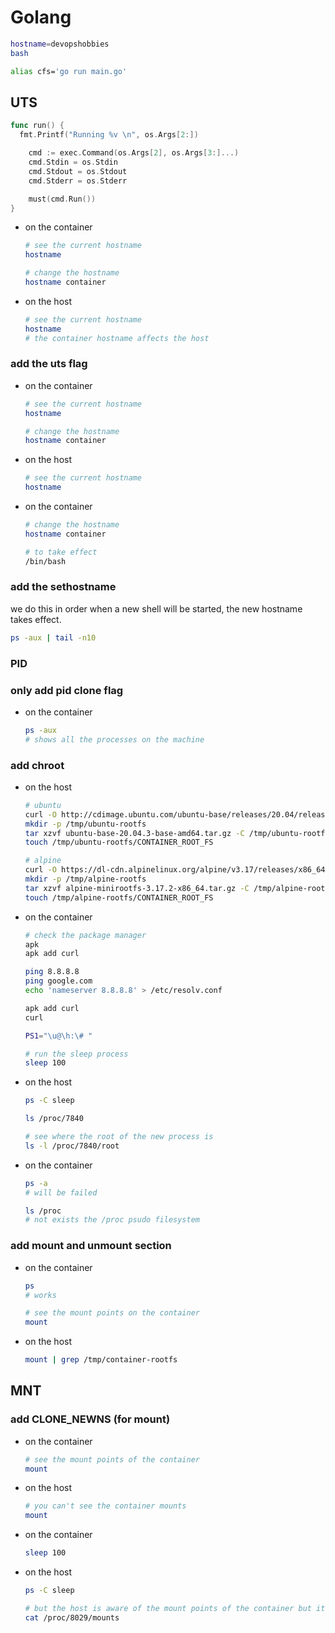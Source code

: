 
# Golang

```bash
hostname=devopshobbies
bash

alias cfs='go run main.go'
```

## UTS

```go
func run() {
  fmt.Printf("Running %v \n", os.Args[2:])

    cmd := exec.Command(os.Args[2], os.Args[3:]...)
    cmd.Stdin = os.Stdin
    cmd.Stdout = os.Stdout
    cmd.Stderr = os.Stderr

    must(cmd.Run())
}
```

- on the container

    ```bash
    # see the current hostname
    hostname

    # change the hostname
    hostname container
    ```

- on the host

    ```bash
    # see the current hostname
    hostname
    # the container hostname affects the host
    ```

### add the uts flag

- on the container

    ```bash
    # see the current hostname
    hostname

    # change the hostname
    hostname container
    ```

- on the host

    ```bash
    # see the current hostname
    hostname
    ```

- on the container

    ```bash
    # change the hostname
    hostname container

    # to take effect
    /bin/bash
    ```

### add the sethostname

we do this in order when a new shell will be started, the new hostname takes effect.

```bash
ps -aux | tail -n10 
```

### PID

### only add pid clone flag

- on the container

    ```bash
    ps -aux
    # shows all the processes on the machine
    ```

### add chroot

- on the host

    ```bash
    # ubuntu
    curl -O http://cdimage.ubuntu.com/ubuntu-base/releases/20.04/release/ubuntu-base-20.04.3-base-amd64.tar.gz
    mkdir -p /tmp/ubuntu-rootfs
    tar xzvf ubuntu-base-20.04.3-base-amd64.tar.gz -C /tmp/ubuntu-rootfs
    touch /tmp/ubuntu-rootfs/CONTAINER_ROOT_FS

    # alpine
    curl -O https://dl-cdn.alpinelinux.org/alpine/v3.17/releases/x86_64/alpine-minirootfs-3.17.2-x86_64.tar.gz
    mkdir -p /tmp/alpine-rootfs
    tar xzvf alpine-minirootfs-3.17.2-x86_64.tar.gz -C /tmp/alpine-rootfs
    touch /tmp/alpine-rootfs/CONTAINER_ROOT_FS
    ```

- on the container

    ```bash
    # check the package manager
    apk
    apk add curl

    ping 8.8.8.8
    ping google.com
    echo 'nameserver 8.8.8.8' > /etc/resolv.conf

    apk add curl
    curl

    PS1="\u@\h:\# "

    # run the sleep process
    sleep 100
    ```

- on the host

    ```bash
    ps -C sleep

    ls /proc/7840

    # see where the root of the new process is
    ls -l /proc/7840/root
    ```

- on the container

    ```bash
    ps -a
    # will be failed

    ls /proc
    # not exists the /proc psudo filesystem
    ```

### add mount and unmount section

- on the container

    ```bash
    ps
    # works

    # see the mount points on the container
    mount
    ```

- on the host

    ```bash
    mount | grep /tmp/container-rootfs
    ```

## MNT

### add CLONE_NEWNS (for mount)

- on the container

    ```bash
    # see the mount points of the container
    mount
    ```

- on the host

    ```bash
    # you can't see the container mounts
    mount
    ```

- on the container

    ```bash
    sleep 100
    ```

- on the host

    ```bash
    ps -C sleep
    
    # but the host is aware of the mount points of the container but it doesn't clutter up the output
    cat /proc/8029/mounts
    ```
